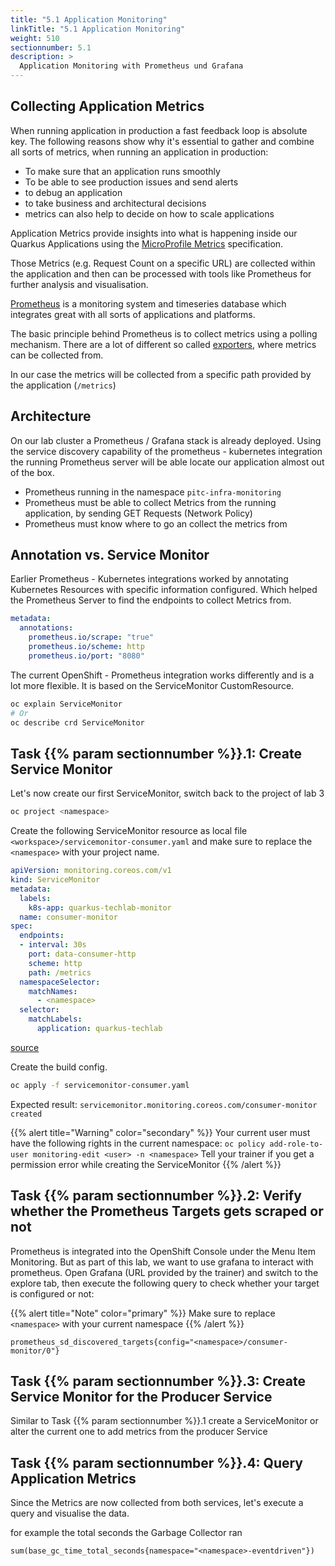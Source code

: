 ```yaml
---
title: "5.1 Application Monitoring"
linkTitle: "5.1 Application Monitoring"
weight: 510
sectionnumber: 5.1
description: >
  Application Monitoring with Prometheus und Grafana
---
```


## Collecting Application Metrics

When running application in production a fast feedback loop is absolute key. The following reasons show why it's essential to gather and combine all sorts of metrics, when running an application in production:

* To make sure that an application runs smoothly
* To be able to see production issues and send alerts
* to debug an application
* to take business and architectural decisions
* metrics can also help to decide on how to scale applications

Application Metrics provide insights into what is happening inside our Quarkus Applications using the [MicroProfile Metrics](https://github.com/eclipse/microprofile-metrics) specification.

Those Metrics (e.g. Request Count on a specific URL) are collected within the application and then can be processed with tools like Prometheus for further analysis and visualisation.

[Prometheus](https://prometheus.io/) is a monitoring system and timeseries database which integrates great with all sorts of applications and platforms.

The basic principle behind Prometheus is to collect metrics using a polling mechanism. There are a lot of different so called [exporters](https://prometheus.io/docs/instrumenting/exporters/#exporters-and-integrations), where metrics can be collected from.

In our case the metrics will be collected from a specific path provided by the application (`/metrics`)


## Architecture

On our lab cluster a Prometheus / Grafana stack is already deployed. Using the service discovery capability of the prometheus - kubernetes integration the running Prometheus server will be able locate our application almost out of the box.

* Prometheus running in the namespace `pitc-infra-monitoring`
* Prometheus must be able to collect Metrics from the running application, by sending GET Requests (Network Policy)
* Prometheus must know where to go an collect the metrics from


## Annotation vs. Service Monitor

Earlier Prometheus - Kubernetes integrations worked by annotating Kubernetes Resources with specific information configured. Which helped the Prometheus Server to find the endpoints to collect Metrics from.

```yaml
metadata:
  annotations:
    prometheus.io/scrape: "true"
    prometheus.io/scheme: http
    prometheus.io/port: "8080"
```

The current OpenShift - Prometheus integration works differently and is a lot more flexible. It is based on the ServiceMonitor CustomResource.

```bash
oc explain ServiceMonitor
# Or
oc describe crd ServiceMonitor
```


## Task {{% param sectionnumber %}}.1: Create Service Monitor

Let's now create our first ServiceMonitor, switch back to the project of lab 3

```bash
oc project <namespace>
```

Create the following ServiceMonitor resource as local file `<workspace>/servicemonitor-consumer.yaml` and make sure to replace the `<namespace>` with your project name.
```yaml
apiVersion: monitoring.coreos.com/v1
kind: ServiceMonitor
metadata:
  labels:
    k8s-app: quarkus-techlab-monitor
  name: consumer-monitor
spec:
  endpoints:
  - interval: 30s
    port: data-consumer-http
    scheme: http
    path: /metrics
  namespaceSelector:
    matchNames:
      - <namespace>
  selector:
    matchLabels:
      application: quarkus-techlab
```

[source](https://raw.githubusercontent.com/puzzle/amm-techlab/master/manifests/05.0/5.1/servicemonitor-consumer.yaml)

Create the build config.

```BASH
oc apply -f servicemonitor-consumer.yaml
```

Expected result: `servicemonitor.monitoring.coreos.com/consumer-monitor created`

{{% alert title="Warning" color="secondary" %}}
Your current user must have the following rights in the current namespace: `oc policy add-role-to-user monitoring-edit <user> -n <namespace>`
Tell your trainer if you get a permission error while creating the ServiceMonitor
{{% /alert %}}


## Task {{% param sectionnumber %}}.2: Verify whether the Prometheus Targets gets scraped or not

Prometheus is integrated into the OpenShift Console under the Menu Item Monitoring.
But as part of this lab, we want to use grafana to interact with prometheus.
Open Grafana (URL provided by the trainer) and switch to the explore tab, then execute the following query to check whether your target is configured or not:

{{% alert title="Note" color="primary" %}}
Make sure to replace `<namespace>` with your current namespace
{{% /alert %}}

<!-- Didn't work had no data showing -->
<!-- no copy button -->
```
prometheus_sd_discovered_targets{config="<namespace>/consumer-monitor/0"}
```


## Task {{% param sectionnumber %}}.3: Create Service Monitor for the Producer Service

Similar to Task {{% param sectionnumber %}}.1 create a ServiceMonitor or alter the current one to add metrics from the producer Service


## Task {{% param sectionnumber %}}.4: Query Application Metrics

Since the Metrics are now collected from both services, let's execute a query and visualise the data.

for example the total seconds the Garbage Collector ran

```
sum(base_gc_time_total_seconds{namespace="<namespace>-eventdriven"})
```
